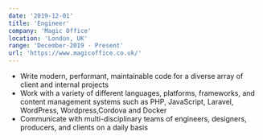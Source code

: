 ```yaml
---
date: '2019-12-01'
title: 'Engineer'
company: 'Magic Office'
location: 'London, UK'
range: 'December-2019 - Present'
url: 'https://www.magicoffice.co.uk/'
---
```


- Write modern, performant, maintainable code for a diverse array of client and internal projects
- Work with a variety of different languages, platforms, frameworks, and content management systems such as PHP, JavaScript, Laravel, WordPress, Wordpress,Cordova and Docker
- Communicate with multi-disciplinary teams of engineers, designers, producers, and clients on a daily basis
